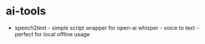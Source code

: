 # ai-tools

  * speech2text - simple script wrapper for open-ai whisper - voice to text - perfect for local offline usage


